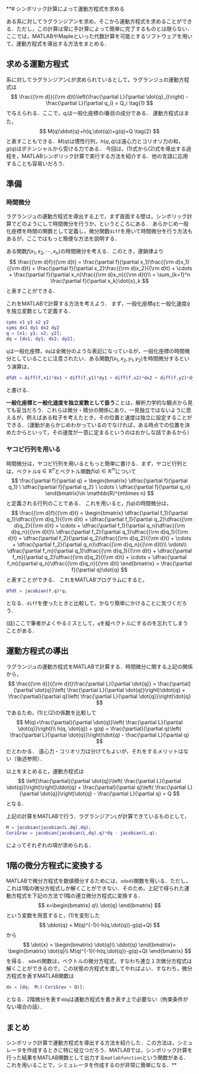 **# シンボリック計算によって運動方程式を求める

ある系に対してラグランジアンを求め，そこから運動方程式を求めることができる．ただし，この計算は常に手計算によって簡単に完了するものとは限らない．
ここでは，MATLABやMapleといった代数計算を可能とするソフトウェアを用いて，運動方程式を導出する方法をまとめる．

## 求める運動方程式

系に対してラグランジアン$L$が求められているとして，ラグランジュの運動方程式は
$$
    \frac{{\rm d}}{{\rm d}t}\left(\frac{\partial L}{\partial \dot{q}_i}\right) - \frac{\partial L}{\partial q_i} = Q_i  \tag{1}
$$
で与えられる．ここで，$q_i$は一般化座標の$i$番目の成分である．
運動方程式はまた，
$$
M(q)\ddot{q}+h(q,\dot{q})+g(q)=Q    \tag{2}
$$
と表すこともできる．$M(q)$は慣性行列，$h(q,\dot{q})$は遠心力とコリオリ力の和，$g(q)$はポテンシャルから受ける力である．
今回は，(1)式から(2)式を導出する過程を，MATLABシンボリック計算で実行する方法を紹介する．他の言語に応用することも容易いだろう．

## 準備

### 時間微分

ラグランジュの運動方程式を導出する上で，まず直面する壁は，シンボリック計算でどのようにして時間微分を行うか，というところにある．
あらかじめ一般化座標を時間の関数として定義し，微分関数`diff`を用いて時間微分を行う方法もあるが，ここではもっと簡便な方法を説明する．

ある関数$f(x_1, x_2, \cdots, x_n)$の時間微分を考える．このとき，連鎖律より
$$
    \frac{{\rm d}f}{{\rm d}t} = \frac{\partial f}{\partial x_1}\frac{{\rm d}x_1}{{\rm d}t} + \frac{\partial f}{\partial x_2}\frac{{\rm d}x_2}{{\rm d}t} + \cdots + \frac{\partial f}{\partial x_n}\frac{{\rm d}x_n}{{\rm d}t}\\
    = \sum_{k=1}^n \frac{\partial f}{\partial x_k}\dot{x}_k
$$
と表すことができる．

これをMATLABで計算する方法を考えよう．
まず，一般化座標$q$と一般化速度$\dot{q}$を独立変数として定義する．

```matlab
syms x1 y1 x2 y2
syms dx1 dy1 dx2 dy2
q = [x1; y1; x2; y2];
dq = [dx1; dy1; dx2; dy2];
```

`q`は一般化座標，`dq`は全微分のような表記になっているが，一般化座標の時間微分としていることに注意されたい．ある関数$f(x_1, x_2, y_1, y_2)$を時間微分するという演算は，
```matlab
dfdt = diff(f,x1)*dx1 + diff(f,y1)*dy1 + diff(f,x2)*dx2 + diff(f,y2)*dy2
```
と書ける．


**一般化座標と一般化速度を独立変数として扱う**ことは，解析力学的な観点から見ても妥当だろう．これらは微分・積分の関係にあり，一見独立ではないように思えるが，例えばある粒子を考えたとき，その位置と速度は独立に設定することができる．（運動があらかじめわかっているのでなければ，ある時点での位置を決めたからといって，その速度が一意に定まるというのはおかしな話であるから）

### ヤコビ行列を用いる

時間微分は，ヤコビ行列を用いるともっと簡単に書ける．まず，ヤコビ行列とは，ベクトル$q \in \mathbb{R}^n$とベクトル関数$f(q) \in \mathbb{R}^m$について
$$
\frac{\partial f}{\partial q} = \begin{bmatrix}
  \dfrac{\partial f}{\partial q_1} \ \dfrac{\partial f}{\partial q_2} \ \cdots \ \dfrac{\partial f}{\partial q_n}   
\end{bmatrix}\in \mathbb{R}^{m\times n}
$$
と定義される行列のことである．
これを用いると，$f(q)$の時間微分は，
$$
    \frac{{\rm d}f}{{\rm d}t} = 
    \begin{bmatrix}
        \dfrac{\partial f_1}{\partial q_1}\dfrac{{\rm d}q_1}{{\rm d}t} + \dfrac{\partial f_1}{\partial q_2}\dfrac{{\rm d}q_2}{{\rm d}t} + \cdots + \dfrac{\partial f_1}{\partial q_n}\dfrac{{\rm d}q_n}{{\rm d}t}\\
        \dfrac{\partial f_2}{\partial q_1}\dfrac{{\rm d}q_1}{{\rm d}t} + \dfrac{\partial f_2}{\partial q_2}\dfrac{{\rm d}q_2}{{\rm d}t} + \cdots + \dfrac{\partial f_2}{\partial q_n}\dfrac{{\rm d}q_n}{{\rm d}t}\\
        \vdots\\
        \dfrac{\partial f_m}{\partial q_1}\dfrac{{\rm d}q_1}{{\rm d}t} + \dfrac{\partial f_m}{\partial q_2}\dfrac{{\rm d}q_2}{{\rm d}t} + \cdots + \dfrac{\partial f_m}{\partial q_n}\dfrac{{\rm d}q_n}{{\rm d}t}
    \end{bmatrix}
    = \frac{\partial f}{\partial q}\dot{q}
$$
と表すことができる．
これをMATLABプログラムにすると，

```matlab
dfdt = jacobian(f,q)*q;
```

となる．`diff`を使ったときと比較して，かなり簡単にかけることに気づくだろう．

(註)ここで筆者がよくやるミスとして，`q`を縦ベクトルにするのを忘れてしまうことがある．

## 運動方程式の導出

ラグランジュの運動方程式をMATLABで計算する．時間微分に関する上記の関係から，
$$
\frac{{\rm d}}{{\rm d}t}\frac{\partial L}{\partial \dot{q}} = \frac{\partial}{\partial \dot{q}}\left( \frac{\partial L}{\partial \dot{q}}\right)\ddot{q} + \frac{\partial}{\partial q}\left( \frac{\partial L}{\partial \dot{q}}\right)\dot{q}
$$
であるため，(1)と(2)の係数を比較して
$$
M(q)=\frac{\partial}{\partial \dot{q}}\left( \frac{\partial L}{\partial \dot{q}}\right)\\
h(q, \dot{q}) + g(q) = \frac{\partial}{\partial q}\left( \frac{\partial L}{\partial \dot{q}}\right)\dot{q} - \frac{\partial L}{\partial q}
$$
だとわかる．
遠心力・コリオリ力は分けてもよいが，それをするメリットはない（後述参照）．

以上をまとめると，運動方程式は
$$
\left[\frac{\partial}{\partial \dot{q}}\left( \frac{\partial L}{\partial \dot{q}}\right)\right]\ddot{q} + \frac{\partial}{\partial q}\left( \frac{\partial L}{\partial \dot{q}}\right)\dot{q} - \frac{\partial L}{\partial q} = Q
$$
となる．

上記の計算をMATLABで行う．ラグランジアン`L`が計算できているものとして，

```matlab
M = jacobian(jacobian(L,dq),dq);
CoriGrav = jacobian(jacobian(L,dq),q)*dq - jacobian(L,q);
```

によってそれぞれの項が求められる．

## 1階の微分方程式に変換する

MATLABで微分方程式を数値積分するためには，`ode45`関数を用いる．ただし，これは1階の微分方程式しか解くことができない．そのため，上記で得られた運動方程式を下記の方法で1階の連立微分方程式に変換する．
$$
x=\begin{bmatrix}
    q\\
    \dot{q}
\end{bmatrix}
$$
という変数を用意すると，(1)を変形した
$$
\ddot{q} = M(q)^{-1}(-h(q,\dot{q})-g(q)+Q)
$$
から
$$
\dot{x} = \begin{bmatrix}
    \dot{q}\\
    \ddot{q}
\end{bmatrix}=
\begin{bmatrix}
    \dot{q}\\
    M(q)^{-1}(-h(q,\dot{q})-g(q)+Q)
\end{bmatrix}
$$
を得る．
`ode45`関数は，ベクトルの微分方程式，すなわち連立１次微分方程式は解くことができるので，この状態の方程式を渡してやればよい．すなわち，微分方程式を表すMATLAB関数は

```matlab
dx = [dq;　M\(-CoriGrav + Q)];
```

となる．2階微分を表す`ddq`は運動方程式を書き表す上で必要ない（拘束条件がない場合の話）．

## まとめ

シンボリック計算で運動方程式を導出する方法を紹介した．この方法は，シミュレータを作成するときに特に役立つだろう．MATLABでは，シンボリック計算を行った結果をMATLAB関数として出力する`matlabfunction`という関数がある．これを用いることで，シミュレータを作成するのが非常に簡単になる．**